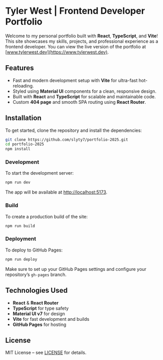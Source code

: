 
# Tyler West | Frontend Developer Portfolio

Welcome to my personal portfolio built with **React**, **TypeScript**, and **Vite**! This site showcases my skills, projects, and professional experience as a frontend developer.  You can view the live version of the portfolio at [www.tylerwest.dev](https://www.tylerwest.dev).

## Features
- Fast and modern development setup with **Vite** for ultra-fast hot-reloading.
- Styled using **Material UI** components for a clean, responsive design.
- Built with **React** and **TypeScript** for scalable and maintainable code.
- Custom **404 page** and smooth SPA routing using **React Router**.

## Installation

To get started, clone the repository and install the dependencies:

```bash
git clone https://github.com/slyty7/portfolio-2025.git
cd portfolio-2025
npm install
```

### Development

To start the development server:

```bash
npm run dev
```

The app will be available at [http://localhost:5173](http://localhost:5173).

### Build

To create a production build of the site:

```bash
npm run build
```

### Deployment

To deploy to GitHub Pages:

```bash
npm run deploy
```

Make sure to set up your GitHub Pages settings and configure your repository’s `gh-pages` branch.

## Technologies Used

- **React** & **React Router**
- **TypeScript** for type safety
- **Material UI v7** for design
- **Vite** for fast development and builds
- **GitHub Pages** for hosting

## License

MIT License – see [LICENSE](LICENSE) for details.
